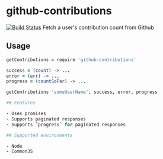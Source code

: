 github-contributions
====================

[![Build Status](https://travis-ci.org/eighttrackmind/github-contributions.png)](https://travis-ci.org/eighttrackmind/github-contributions.png)
Fetch a user's contribution count from Github

## Usage

```coffee
getContributions = require 'github-contributions'

success = (count) -> ...
error = (err) -> ...
progress = (countSoFar) -> ...

getContributions 'someUserName', success, error, progress

## Features

- Uses promises
- Supports paginated responses
- Supports `progress` for paginated responses

## Supported environments

- Node
- CommonJS
